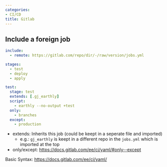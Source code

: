 ```yaml
---
categories:
- CI/CD
title: Gitlab
---
```


## Include a foreign job

```yaml
include:
  - remote: https://gitlab.com/repo/dir/-/raw/version/jobs.yml

stages:
  - test
  - deploy
  - apply

test:
  stage: test
  extends: [.gj_earthly]
  script:
    - earthly --no-output +test
  only:
    - branches
  except:
    - production
```

-   extends: Inherits this job (could be keept in a seperate file and
    imported)
    -   e.g.: `gj_earthly` is keept in a different repo in the
        `jobs.yml` which is imported at the top
-   only/except: <https://docs.gitlab.com/ee/ci/yaml/#only--except>

Basic Syntax: <https://docs.gitlab.com/ee/ci/yaml/>
